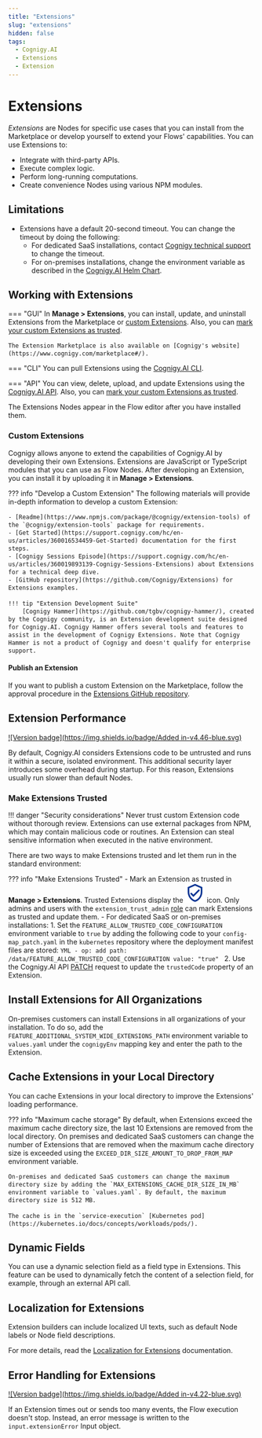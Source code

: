 ```yaml
---
title: "Extensions"
slug: "extensions"
hidden: false
tags:
  - Cognigy.AI
  - Extensions
  - Extension
---
```


# Extensions

_Extensions_ are Nodes for specific use cases that you can install from the Marketplace or develop yourself to extend your Flows' capabilities. You can use Extensions to:

- Integrate with third-party APIs.
- Execute complex logic.
- Perform long-running computations.
- Create convenience Nodes using various NPM modules.

## Limitations

- Extensions have a default 20-second timeout. You can change the timeout by doing the following:
    - For dedicated SaaS installations, contact [Cognigy technical support](../../help/get-help.md) to change the timeout.
    - For on-premises installations, change the environment variable as described in the [Cognigy.AI Helm Chart](https://github.com/Cognigy/cognigy-ai-helm-chart/blob/main/values.yaml).

## Working with Extensions

=== "GUI"
    In **Manage > Extensions**, you can install, update, and uninstall Extensions from the Marketplace or [custom Extensions](#custom-extensions). Also, you can [mark your custom Extensions as trusted](#extension-performance).

    The Extension Marketplace is also available on [Cognigy's website](https://www.cognigy.com/marketplace#/).

=== "CLI"
    You can pull Extensions using the [Cognigy.AI CLI](https://github.com/Cognigy/cognigy-cli).

=== "API"
    You can view, delete, upload, and update Extensions using the [Cognigy.AI API](https://api-trial.cognigy.ai/openapi#tag--Extensions-v2.0). Also, you can [mark your custom Extensions as trusted](#extension-performance).

The Extensions Nodes appear in the Flow editor after you have installed them.

### Custom Extensions

Cognigy allows anyone to extend the capabilities of Cognigy.AI by developing their own Extensions. Extensions are JavaScript or TypeScript modules that you can use as Flow Nodes. After developing an Extension, you can install it by uploading it in **Manage > Extensions**.

??? info "Develop a Custom Extension"
    The following materials will provide in-depth information to develop a custom Extension:

    - [Readme](https://www.npmjs.com/package/@cognigy/extension-tools) of the `@cognigy/extension-tools` package for requirements.
    - [Get Started](https://support.cognigy.com/hc/en-us/articles/360016534459-Get-Started) documentation for the first steps.
    - [Cognigy Sessions Episode](https://support.cognigy.com/hc/en-us/articles/360019893139-Cognigy-Sessions-Extensions) about Extensions for a technical deep dive.
    - [GitHub repository](https://github.com/Cognigy/Extensions) for Extensions examples.

    !!! tip "Extension Development Suite"
        [Cognigy Hammer](https://github.com/tgbv/cognigy-hammer/), created by the Cognigy community, is an Extension development suite designed for Cognigy.AI. Cognigy Hammer offers several tools and features to assist in the development of Cognigy Extensions. Note that Cognigy Hammer is not a product of Cognigy and doesn't qualify for enterprise support.

#### Publish an Extension

If you want to publish a custom Extension on the Marketplace, follow the approval procedure in the [Extensions GitHub repository](https://github.com/Cognigy/Extensions).

## Extension Performance

[![Version badge](https://img.shields.io/badge/Added in-v4.46-blue.svg)](../../release-notes/4.46.md)

By default, Cognigy.AI considers Extensions code to be untrusted and runs it within a secure, isolated environment. This additional security layer introduces some overhead during startup. For this reason, Extensions usually run slower than default Nodes.

### Make Extensions Trusted

!!! danger "Security considerations"
    Never trust custom Extension code without thorough review. Extensions can use external packages from NPM, which may contain malicious code or routines. An Extension can steal sensitive information when executed in the native environment.

There are two ways to make Extensions trusted and let them run in the standard environment:

??? info "Make Extensions Trusted"
    - Mark an Extension as trusted in **Manage > Extensions**. Trusted Extensions display the ![trust-extensions](../../_assets/icons/trusted-extension.svg) icon. Only admins and users with the `extension_trust_admin` [role](../administer/access/members.md) can mark Extensions as trusted and update them.
    - For dedicated SaaS or on-premises installations: 
        1. Set the `FEATURE_ALLOW_TRUSTED_CODE_CONFIGURATION` environment variable to `true` by adding the following code to your `config-map_patch.yaml` in the `kubernetes` repository where the deployment manifest files are stored:
        ```YML
        - op: add
          path: /data/FEATURE_ALLOW_TRUSTED_CODE_CONFIGURATION
          value: "true"
        ```
        2. Use the Cognigy.AI API [PATCH](https://api-trial.cognigy.ai/openapi#patch-/v2.0/extensions/-extensionId-) request to update the `trustedCode` property of an Extension.

## Install Extensions for All Organizations

On-premises customers can install Extensions in all organizations of your installation. To do so, add the `FEATURE_ADDITIONAL_SYSTEM_WIDE_EXTENSIONS_PATH` environment variable to `values.yaml` under the `cognigyEnv` mapping key and enter the path to the Extension.

## Cache Extensions in your Local Directory

You can cache Extensions in your local directory to improve the Extensions' loading performance.

??? info "Maximum cache storage"
    By default, when Extensions exceed the maximum cache directory size, the last 10 Extensions are removed from the local directory. On premises and dedicated SaaS customers can change the number of Extensions that are removed when the maximum cache directory size is exceeded using the `EXCEED_DIR_SIZE_AMOUNT_TO_DROP_FROM_MAP` environment variable.

    On-premises and dedicated SaaS customers can change the maximum directory size by adding the `MAX_EXTENSIONS_CACHE_DIR_SIZE_IN_MB` environment variable to `values.yaml`. By default, the maximum directory size is 512 MB.

    The cache is in the `service-execution` [Kubernetes pod](https://kubernetes.io/docs/concepts/workloads/pods/).

## Dynamic Fields

You can use a dynamic selection field as a field type in Extensions. This feature can be used to dynamically fetch the content of a selection field, for example, through an external API call.

## Localization for Extensions

Extension builders can include localized UI texts, such as default Node labels or Node field descriptions.

For more details, read the [Localization for Extensions](https://www.npmjs.com/package/@cognigy/extension-tools#extension-localization) documentation.

## Error Handling for Extensions

[![Version badge](https://img.shields.io/badge/Added in-v4.22-blue.svg)](../../release-notes/earlier-versions/cognigy-ai-pre-4.30.md)

If an Extension times out or sends too many events, the Flow execution doesn't stop. Instead, an error message is written to the `input.extensionError` Input object.